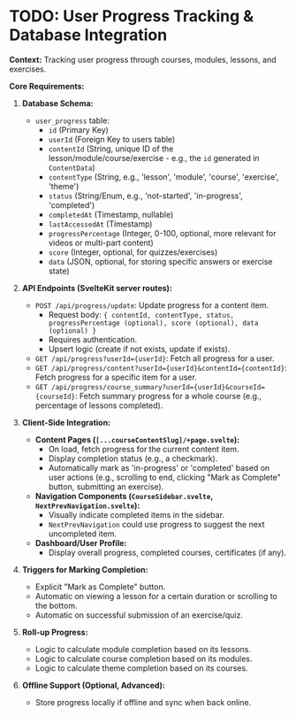 # TODO: User Progress Tracking & Database Integration

**Context:** Tracking user progress through courses, modules, lessons, and exercises.

**Core Requirements:**

1.  **Database Schema:**
    *   `user_progress` table:
        *   `id` (Primary Key)
        *   `userId` (Foreign Key to users table)
        *   `contentId` (String, unique ID of the lesson/module/course/exercise - e.g., the `id` generated in `ContentData`)
        *   `contentType` (String, e.g., 'lesson', 'module', 'course', 'exercise', 'theme')
        *   `status` (String/Enum, e.g., 'not-started', 'in-progress', 'completed')
        *   `completedAt` (Timestamp, nullable)
        *   `lastAccessedAt` (Timestamp)
        *   `progressPercentage` (Integer, 0-100, optional, more relevant for videos or multi-part content)
        *   `score` (Integer, optional, for quizzes/exercises)
        *   `data` (JSON, optional, for storing specific answers or exercise state)

2.  **API Endpoints (SvelteKit server routes):**
    *   `POST /api/progress/update`: Update progress for a content item.
        *   Request body: `{ contentId, contentType, status, progressPercentage (optional), score (optional), data (optional) }`
        *   Requires authentication.
        *   Upsert logic (create if not exists, update if exists).
    *   `GET /api/progress?userId={userId}`: Fetch all progress for a user.
    *   `GET /api/progress/content?userId={userId}&contentId={contentId}`: Fetch progress for a specific item for a user.
    *   `GET /api/progress/course_summary?userId={userId}&courseId={courseId}`: Fetch summary progress for a whole course (e.g., percentage of lessons completed).

3.  **Client-Side Integration:**
    *   **Content Pages (`[...courseContentSlug]/+page.svelte`):**
        *   On load, fetch progress for the current content item.
        *   Display completion status (e.g., a checkmark).
        *   Automatically mark as 'in-progress' or 'completed' based on user actions (e.g., scrolling to end, clicking "Mark as Complete" button, submitting an exercise).
    *   **Navigation Components (`CourseSidebar.svelte`, `NextPrevNavigation.svelte`):**
        *   Visually indicate completed items in the sidebar.
        *   `NextPrevNavigation` could use progress to suggest the next uncompleted item.
    *   **Dashboard/User Profile:**
        *   Display overall progress, completed courses, certificates (if any).

4.  **Triggers for Marking Completion:**
    *   Explicit "Mark as Complete" button.
    *   Automatic on viewing a lesson for a certain duration or scrolling to the bottom.
    *   Automatic on successful submission of an exercise/quiz.

5.  **Roll-up Progress:**
    *   Logic to calculate module completion based on its lessons.
    *   Logic to calculate course completion based on its modules.
    *   Logic to calculate theme completion based on its courses.

6.  **Offline Support (Optional, Advanced):**
    *   Store progress locally if offline and sync when back online.
